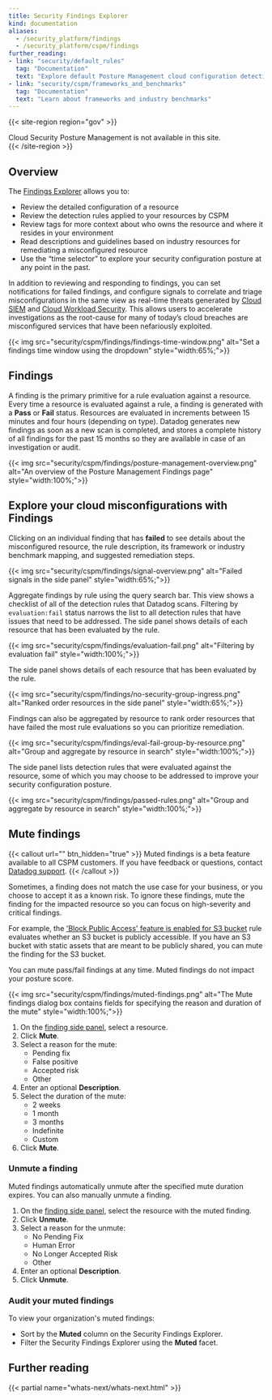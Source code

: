 ```yaml
---
title: Security Findings Explorer
kind: documentation
aliases:
  - /security_platform/findings
  - /security_platform/cspm/findings
further_reading:
- link: "security/default_rules"
  tag: "Documentation"
  text: "Explore default Posture Management cloud configuration detection rules"
- link: "security/cspm/frameworks_and_benchmarks"
  tag: "Documentation"
  text: "Learn about frameworks and industry benchmarks"
---
```


{{< site-region region="gov" >}}
<div class="alert alert-warning">
Cloud Security Posture Management is not available in this site.
</div>
{{< /site-region >}}

## Overview

The [Findings Explorer][1] allows you to:

- Review the detailed configuration of a resource
- Review the detection rules applied to your resources by CSPM
- Review tags for more context about who owns the resource and where it resides in your environment
- Read descriptions and guidelines based on industry resources for remediating a misconfigured resource
- Use the “time selector” to explore your security configuration posture at any point in the past.

In addition to reviewing and responding to findings, you can set notifications for failed findings, and configure signals to correlate and triage misconfigurations in the same view as real-time threats generated by [Cloud SIEM][2] and [Cloud Workload Security][3]. This allows users to accelerate investigations as the root-cause for many of today’s cloud breaches are misconfigured services that have been nefariously exploited.

{{< img src="security/cspm/findings/findings-time-window.png" alt="Set a findings time window using the dropdown" style="width:65%;">}}

## Findings

A finding is the primary primitive for a rule evaluation against a resource. Every time a resource is evaluated against a rule, a finding is generated with a **Pass** or **Fail** status. Resources are evaluated in increments between 15 minutes and four hours (depending on type). Datadog generates new findings as soon as a new scan is completed, and stores a complete history of all findings for the past 15 months so they are available in case of an investigation or audit.

{{< img src="security/cspm/findings/posture-management-overview.png" alt="An overview of the Posture Management Findings page" style="width:100%;">}}

## Explore your cloud misconfigurations with Findings

Clicking on an individual finding that has **failed** to see details about the misconfigured resource, the rule description, its framework or industry benchmark mapping, and suggested remediation steps.

{{< img src="security/cspm/findings/signal-overview.png" alt="Failed signals in the side panel" style="width:65%;">}}

Aggregate findings by rule using the query search bar. This view shows a checklist of all of the detection rules that Datadog scans. Filtering by `evaluation:fail` status narrows the list to all detection rules that have issues that need to be addressed. The side panel shows details of each resource that has been evaluated by the rule.

{{< img src="security/cspm/findings/evaluation-fail.png" alt="Filtering by evaluation fail" style="width:100%;">}}

The side panel shows details of each resource that has been evaluated by the rule.

{{< img src="security/cspm/findings/no-security-group-ingress.png" alt="Ranked order resources in the side panel" style="width:65%;">}}

Findings can also be aggregated by resource to rank order resources that have failed the most rule evaluations so you can prioritize remediation.

{{< img src="security/cspm/findings/eval-fail-group-by-resource.png" alt="Group and aggregate by resource in search" style="width:100%;">}}

The side panel lists detection rules that were evaluated against the resource, some of which you may choose to be addressed to improve your security configuration posture.

{{< img src="security/cspm/findings/passed-rules.png" alt="Group and aggregate by resource in search" style="width:100%;">}}

## Mute findings

{{< callout url="" btn_hidden="true" >}}
  Muted findings is a beta feature available to all CSPM customers. If you have feedback or questions, contact <a href="/help">Datadog support</a>.
{{< /callout >}} 

Sometimes, a finding does not match the use case for your business, or you choose to accept it as a known risk. To ignore these findings, mute the finding for the impacted resource so you can focus on high-severity and critical findings.

For example, the ['Block Public Access' feature is enabled for S3 bucket][4] rule evaluates whether an S3 bucket is publicly accessible. If you have an S3 bucket with static assets that are meant to be publicly shared, you can mute the finding for the S3 bucket.

You can mute pass/fail findings at any time. Muted findings do not impact your posture score.

{{< img src="security/cspm/findings/muted-findings.png" alt="The Mute findings dialog box contains fields for specifying the reason and duration of the mute" style="width:100%;">}}

1. On the [finding side panel](#explore-your-cloud-misconfigurations-with-findings), select a resource.
2. Click **Mute**.
3. Select a reason for the mute:
    - Pending fix
    - False positive
    - Accepted risk
    - Other
4. Enter an optional **Description**.
5. Select the duration of the mute:
    - 2 weeks
    - 1 month
    - 3 months
    - Indefinite
    - Custom
6. Click **Mute**.

### Unmute a finding

Muted findings automatically unmute after the specified mute duration expires. You can also manually unmute a finding.

1. On the [finding side panel](#explore-your-cloud-misconfigurations-with-findings), select the resource with the muted finding.
2. Click **Unmute**.
3. Select a reason for the unmute:
    - No Pending Fix
    - Human Error
    - No Longer Accepted Risk
    - Other
4. Enter an optional **Description**.
5. Click **Unmute**.

### Audit your muted findings

To view your organization's muted findings:

- Sort by the **Muted** column on the Security Findings Explorer.
- Filter the Security Findings Explorer using the **Muted** facet.

## Further reading

{{< partial name="whats-next/whats-next.html" >}}

[1]: https://app.datadoghq.com/security/compliance?time=now
[2]: /security/cloud_siem/
[3]: /security/cloud_workload_security/
[4]: /security/default_rules/cis-aws-1.3.0-1.20/